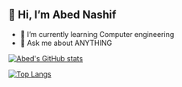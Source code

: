 ## 👋 Hi, I’m Abed Nashif
- 🌱 I’m currently learning Computer engineering
- 💬 Ask me about ANYTHING

[![Abed's GitHub stats](https://github-readme-stats.vercel.app/api?username=abednashif&show_icons=true&theme=dark)](https://github.com/abednashif/github-readme-stats)

[![Top Langs](https://github-readme-stats.vercel.app/api/top-langs/?username=abednashif&langs_count=5&theme=dark)](https://github.com/abednashif/github-readme-stats)
